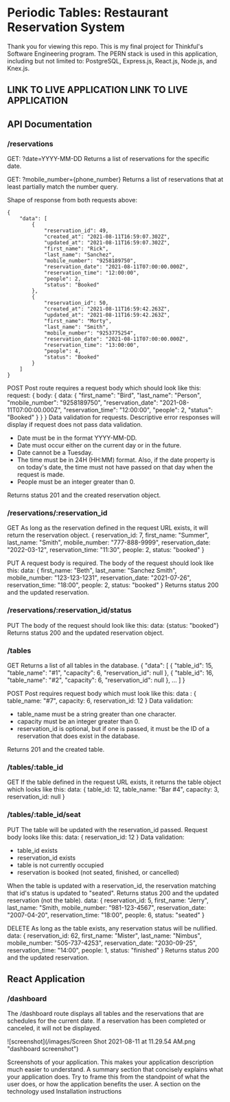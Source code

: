 # Periodic Tables: Restaurant Reservation System
Thank you for viewing this repo. This is my final project for Thinkful's Software Engineering program. The PERN stack is used in this application, including but not limited to: PostgreSQL, Express.js, React.js, Node.js, and Knex.js.


## LINK TO LIVE APPLICATION LINK TO LIVE APPLICATION

## API Documentation
### /reservations

GET: ?date=YYYY-MM-DD
Returns a list of reservations for the specific date.

GET: ?mobile_number={phone_number}
Returns a list of reservations that at least partially match the number query.

Shape of response from both requests above:

    {
        "data": [
            {
                "reservation_id": 49,
                "created_at": "2021-08-11T16:59:07.302Z",
                "updated_at": "2021-08-11T16:59:07.302Z",
                "first_name": "Rick",
                "last_name": "Sanchez",
                "mobile_number": "9258189750",
                "reservation_date": "2021-08-11T07:00:00.000Z",
                "reservation_time": "12:00:00",
                "people": 2,
                "status": "Booked"
            },
            {
                "reservation_id": 50,
                "created_at": "2021-08-11T16:59:42.263Z",
                "updated_at": "2021-08-11T16:59:42.263Z",
                "first_name": "Morty",
                "last_name": "Smith",
                "mobile_number": "9253775254",
                "reservation_date": "2021-08-11T07:00:00.000Z",
                "reservation_time": "13:00:00",
                "people": 4,
                "status": "Booked"
            }
        ]
    }

POST
Post route requires a request body which should look like this:
    request: {
        body: {
            data: {
                "first_name": "Bird",
                "last_name": "Person",
                "mobile_number": "9258189750",
                "reservation_date": "2021-08-11T07:00:00.000Z",
                "reservation_time": "12:00:00",
                "people": 2,
                "status": "Booked"
            }
        }
    }
Data validation for requests.  Descriptive error responses will display if request does not pass data validation.
- Date must be in the format YYYY-MM-DD.
- Date must occur either on the current day or in the future.
- Date cannot be a Tuesday.
- The time must be in 24H (HH:MM) format. Also, if the date property is on today's date, the time must not have passed on that day when the request is made.
- People must be an integer greater than 0.

Returns status 201 and the created reservation object.

### /reservations/:reservation_id
GET
As long as the reservation defined in the request URL exists, it will return the reservation object.
    {
        reservation_id: 7,
        first_name: "Summer",
        last_name: "Smith",
        mobile_number: "777-888-9999",
        reservation_date: "2022-03-12",
        reservation_time: "11:30",
        people: 2,
        status: "booked"
    }

PUT
A request body is required.  The body of the request should look like this:
    data: {
        first_name: "Beth",
        last_name: "Sanchez Smith",
        mobile_number: "123-123-1231",
        reservation_date: "2021-07-26",
        reservation_time: "18:00",
        people: 2,
        status: "booked"
    }
Returns status 200 and the updated reservation.

### /reservations/:reservation_id/status
PUT
The body of the request should look like this:
    data: {status: "booked"}
Returns status 200 and the updated reservation object.

### /tables
GET
Returns a list of all tables in the database.
    {
        "data": [
            {
                "table_id": 15,
                "table_name": "#1",
                "capacity": 6,
                "reservation_id": null
            },
            {
                "table_id": 16,
                "table_name": "#2",
                "capacity": 6,
                "reservation_id": null
            },
            ...
        ]
    }

POST
Post requires request body which must look like this:
    data : {
        table_name: "#7",
        capacity: 6,
        reservation_id: 12
    }
Data validation:
- table_name must be a string greater than one character.
- capacity must be an integer greater than 0.
- reservation_id is optional, but if one is passed, it must be the ID of a reservation that does exist in the database.

Returns 201 and the created table.

### /tables/:table_id
GET
If the table defined in the request URL exists, it returns the table object which looks like this:
    data: {
        table_id: 12,
        table_name: "Bar #4",
        capacity: 3,
        reservation_id: null
    }

### /tables/:table_id/seat
PUT
The table will be updated with the reservation_id passed.
Request body looks like this:
    data: { reservation_id: 12 }
Data validation:
- table_id exists
- reservation_id exists
- table is not currently occupied
- reservation is booked (not seated, finished, or cancelled)

When the table is updated with a reservation_id, the reservation matching that id's status is updated to "seated".
Returns status 200 and the updated reservation (not the table).
    data: {
        reservation_id: 5,
        first_name: "Jerry",
        last_name: "Smith,
        mobile_number: "981-123-4567",
        reservation_date: "2007-04-20",
        reservation_time: "18:00",
        people: 6,
        status: "seated"
    }

DELETE
As long as the table exists, any reservation status will be nullified.
    data: {
        reservation_id: 62,
        first_name: "Mister",
        last_name: "Nimbus",
        mobile_number: "505-737-4253",
        reservation_date: "2030-09-25",
        reservation_time: "14:00",
        people: 1,
        status: "finished"
    }
Returns status 200 and the updated reservation.

## React Application
### /dashboard
The /dashboard route displays all tables and the reservations that are schedules for the current date. If a reservation has been completed or canceled, it will not be displayed.

![screenshot](/images/Screen Shot 2021-08-11 at 11.29.54 AM.png "dashboard screenshot")



Screenshots of your application. This makes your application description much easier to understand.
A summary section that concisely explains what your application does. Try to frame this from the standpoint of what the user does, or how the application benefits the user.
A section on the technology used
Installation instructions
